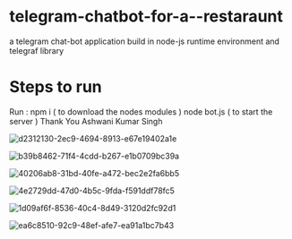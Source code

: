 # telegram-chatbot-for-a--restaraunt
a telegram chat-bot application build in node-js runtime environment and telegraf library 
<h1> Steps to run </h1>
Run : npm i ( to download the nodes modules )
node bot.js ( to start the server )
Thank You 
Ashwani Kumar Singh

![d2312130-2ec9-4694-8913-e67e19402a1e](https://user-images.githubusercontent.com/131101212/232656658-46861c44-fb6e-498f-a11a-36338dc10e6f.jpg)

![b39b8462-71f4-4cdd-b267-e1b0709bc39a](https://user-images.githubusercontent.com/131101212/232656798-a97ff632-563c-47a5-8aed-2548e5f8e1ea.jpg)

![40206ab8-31bd-40fe-a472-bec2e2fa6bb5](https://user-images.githubusercontent.com/131101212/232656807-316b2e42-7d6e-4512-bbd8-55c54f6b3eb1.jpg)

![4e2729dd-47d0-4b5c-9fda-f591ddf78fc5](https://user-images.githubusercontent.com/131101212/232656828-de646e43-0ad1-44cd-99fe-3f3f2275851b.jpg)

![1d09af6f-8536-40c4-8d49-3120d2fc92d1](https://user-images.githubusercontent.com/131101212/232656842-3ff7005f-5f5d-489a-8b4e-91e4de884f26.jpg)

![ea6c8510-92c9-48ef-afe7-ea91a1bc7b43](https://user-images.githubusercontent.com/131101212/232656855-efbaaefd-74fc-4094-83fb-ae5a51ad7762.jpg)

